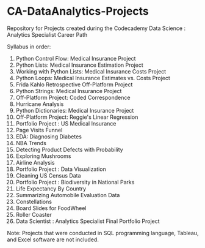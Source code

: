 # CA-DataAnalytics-Projects
Repository for Projects created during the Codecademy Data Science : Analytics Specialist Career Path

Syllabus in order:
1. Python Control Flow: Medical Insurance Project
2. Python Lists: Medical Insurance Estimation Project
3. Working with Python Lists: Medical Insurance Costs Project
4. Python Loops: Medical Insurance Estimates vs. Costs Project
5. Frida Kahlo Retrospective Off-Platform Project
6. Python Strings: Medical Insurance Project
7. Off-Platform Project: Coded Correspondence
8. Hurricane Analysis
9. Python Dictionaries: Medical Insurance Project
10. Off-Platform Project: Reggie's Linear Regression
11. Portfolio Project : US Medical Insurance
12. Page Visits Funnel
13. EDA: Diagnosing Diabetes
14. NBA Trends
15. Detecting Product Defects with Probability
16. Exploring Mushrooms
17. Airline Analysis
18. Portfolio Project : Data Visualization
19. Cleaning US Census Data
20. Portfolio Project : Biodiversity in National Parks
21. Life Expectancy By Country
22. Summarizing Automobile Evaluation Data
23. Constellations
24. Board Slides for FoodWheel
25. Roller Coaster
26. Data Scientist : Analytics Specialist Final Portfolio Project 

Note: Projects that were conducted in SQL programming language, Tableau, and Excel software are not included.
